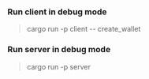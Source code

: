 ### Run client in debug mode

> cargo run -p client -- create_wallet

### Run server in debug mode

> cargo run -p server
